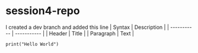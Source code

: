 # session4-repo
I created a dev branch and added this line
| Syntax      | Description |
| ----------- | ----------- |
| Header      | Title       |
| Paragraph   | Text        |

```
print("Hello World")
```

